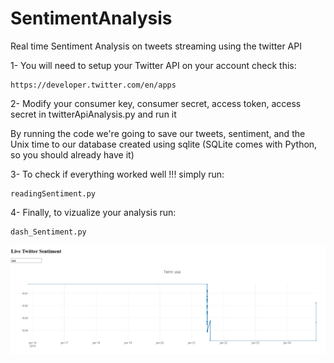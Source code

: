 # SentimentAnalysis
Real time Sentiment Analysis on tweets streaming using the twitter API

1- You will need to setup your Twitter API on your account check this:
    
    https://developer.twitter.com/en/apps

2- Modify your consumer key, consumer secret, access token, access secret in twitterApiAnalysis.py and run it

By running the code we're going to save our tweets, sentiment, and the Unix time to our database created using sqlite (SQLite comes with Python, so you should already have it)

3- To check if everything worked well !!! simply run:
    
    readingSentiment.py


4- Finally, to vizualize your analysis run:

    dash_Sentiment.py




![Dash sentiment graph](dash.png)
